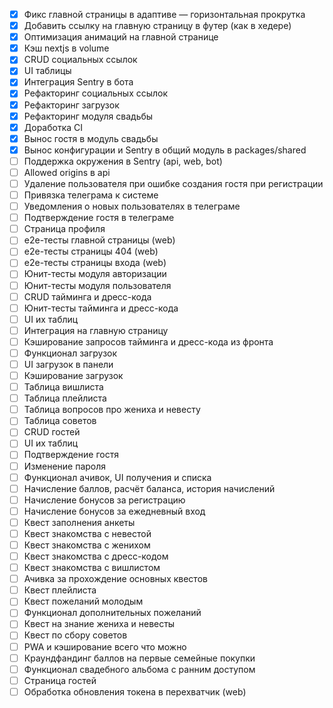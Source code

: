 - [x] Фикс главной страницы в адаптиве — горизонтальная прокрутка
- [x] Добавить ссылку на главную страницу в футер (как в хедере)
- [x] Оптимизация анимаций на главной странице
- [x] Кэш nextjs в volume
- [x] CRUD социальных ссылок
- [x] UI таблицы
- [x] Интеграция Sentry в бота
- [x] Рефакторинг социальных ссылок
- [x] Рефакторинг загрузок
- [x] Рефакторинг модуля свадьбы
- [x] Доработка CI
- [x] Вынос гостя в модуль свадьбы
- [x] Вынос конфигурации и Sentry в общий модуль в packages/shared
- [ ] Поддержка окружения в Sentry (api, web, bot)
- [ ] Allowed origins в api
- [ ] Удаление пользователя при ошибке создания гостя при регистрации
- [ ] Привязка телеграма к системе
- [ ] Уведомления о новых пользователях в телеграме
- [ ] Подтверждение гостя в телеграме
- [ ] Страница профиля
- [ ] e2e-тесты главной страницы (web)
- [ ] e2e-тесты страницы 404 (web)
- [ ] e2e-тесты страницы входа (web)
- [ ] Юнит-тесты модуля авторизации
- [ ] Юнит-тесты модуля пользователя
- [ ] CRUD тайминга и дресс-кода
- [ ] Юнит-тесты тайминга и дресс-кода
- [ ] UI их таблиц
- [ ] Интеграция на главную страницу
- [ ] Кэширование запросов тайминга и дресс-кода из фронта
- [ ] Функционал загрузок
- [ ] UI загрузок в панели
- [ ] Кэширование загрузок
- [ ] Таблица вишлиста
- [ ] Таблица плейлиста
- [ ] Таблица вопросов про жениха и невесту
- [ ] Таблица советов
- [ ] CRUD гостей
- [ ] UI их таблиц
- [ ] Подтверждение гостя
- [ ] Изменение пароля
- [ ] Функционал ачивок, UI получения и списка
- [ ] Начисление баллов, расчёт баланса, история начислений
- [ ] Начисление бонусов за регистрацию
- [ ] Начисление бонусов за ежедневный вход
- [ ] Квест заполнения анкеты
- [ ] Квест знакомства с невестой
- [ ] Квест знакомства с женихом
- [ ] Квест знакомства с дресс-кодом
- [ ] Квест знакомства с вишлистом
- [ ] Ачивка за прохождение основных квестов
- [ ] Квест плейлиста
- [ ] Квест пожеланий молодым
- [ ] Функционал дополнительных пожеланий
- [ ] Квест на знание жениха и невесты
- [ ] Квест по сбору советов
- [ ] PWA и кэширование всего что можно
- [ ] Краундфандинг баллов на первые семейные покупки
- [ ] Функционал свадебного альбома с ранним доступом
- [ ] Страница гостей
- [ ] Обработка обновления токена в перехватчик (web)
